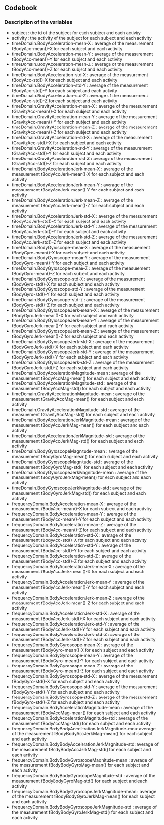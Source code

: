 ## Codebook

### Description of the variables

* subject                                              : the id of the subject for each subject and each activity
* activity                                             : the activity of the subject for each subject and each activity
* timeDomain.BodyAcceleration-mean-X                   : average of the measurement tBodyAcc-mean()-X for each subject and each activity
* timeDomain.BodyAcceleration-mean-Y                   : average of the measurement tBodyAcc-mean()-Y for each subject and each activity
* timeDomain.BodyAcceleration-mean-Z                   : average of the measurement tBodyAcc-mean()-Z for each subject and each activity
* timeDomain.BodyAcceleration-std-X                    : average of the measurement tBodyAcc-std()-X for each subject and each activity
* timeDomain.BodyAcceleration-std-Y                    : average of the measurement tBodyAcc-std()-Y for each subject and each activity
* timeDomain.BodyAcceleration-std-Z                    : average of the measurement tBodyAcc-std()-Z for each subject and each activity
* timeDomain.GravityAcceleration-mean-X                : average of the measurement tGravityAcc-mean()-X for each subject and each activity
* timeDomain.GravityAcceleration-mean-Y                : average of the measurement tGravityAcc-mean()-Y for each subject and each activity
* timeDomain.GravityAcceleration-mean-Z                : average of the measurement tGravityAcc-mean()-Z for each subject and each activity
* timeDomain.GravityAcceleration-std-X                 : average of the measurement tGravityAcc-std()-X for each subject and each activity
* timeDomain.GravityAcceleration-std-Y                 : average of the measurement tGravityAcc-std()-Y for each subject and each activity
* timeDomain.GravityAcceleration-std-Z                 : average of the measurement tGravityAcc-std()-Z for each subject and each activity
* timeDomain.BodyAccelerationJerk-mean-X               : average of the measurement tBodyAccJerk-mean()-X for each subject and each activity
* timeDomain.BodyAccelerationJerk-mean-Y               : average of the measurement tBodyAccJerk-mean()-Y for each subject and each activity
* timeDomain.BodyAccelerationJerk-mean-Z               : average of the measurement tBodyAccJerk-mean()-Z for each subject and each activity
* timeDomain.BodyAccelerationJerk-std-X                : average of the measurement tBodyAccJerk-std()-X for each subject and each activity
* timeDomain.BodyAccelerationJerk-std-Y                : average of the measurement tBodyAccJerk-std()-Y for each subject and each activity
* timeDomain.BodyAccelerationJerk-std-Z                : average of the measurement tBodyAccJerk-std()-Z for each subject and each activity
* timeDomain.BodyGyroscope-mean-X                      : average of the measurement tBodyGyro-mean()-X for each subject and each activity
* timeDomain.BodyGyroscope-mean-Y                      : average of the measurement tBodyGyro-mean()-Y for each subject and each activity
* timeDomain.BodyGyroscope-mean-Z                      : average of the measurement tBodyGyro-mean()-Z for each subject and each activity
* timeDomain.BodyGyroscope-std-X                       : average of the measurement tBodyGyro-std()-X for each subject and each activity
* timeDomain.BodyGyroscope-std-Y                       : average of the measurement tBodyGyro-std()-Y for each subject and each activity
* timeDomain.BodyGyroscope-std-Z                       : average of the measurement tBodyGyro-std()-Z for each subject and each activity
* timeDomain.BodyGyroscopeJerk-mean-X                  : average of the measurement tBodyGyroJerk-mean()-X for each subject and each activity
* timeDomain.BodyGyroscopeJerk-mean-Y                  : average of the measurement tBodyGyroJerk-mean()-Y for each subject and each activity
* timeDomain.BodyGyroscopeJerk-mean-Z                  : average of the measurement tBodyGyroJerk-mean()-Z for each subject and each activity
* timeDomain.BodyGyroscopeJerk-std-X                   : average of the measurement tBodyGyroJerk-std()-X for each subject and each activity
* timeDomain.BodyGyroscopeJerk-std-Y                   : average of the measurement tBodyGyroJerk-std()-Y for each subject and each activity
* timeDomain.BodyGyroscopeJerk-std-Z                   : average of the measurement tBodyGyroJerk-std()-Z for each subject and each activity
* timeDomain.BodyAccelerationMagnitude-mean            : average of the measurement tBodyAccMag-mean() for each subject and each activity
* timeDomain.BodyAccelerationMagnitude-std             : average of the measurement tBodyAccMag-std() for each subject and each activity
* timeDomain.GravityAccelerationMagnitude-mean         : average of the measurement tGravityAccMag-mean() for each subject and each activity
* timeDomain.GravityAccelerationMagnitude-std          : average of the measurement tGravityAccMag-std() for each subject and each activity
* timeDomain.BodyAccelerationJerkMagnitude-mean        : average of the measurement tBodyAccJerkMag-mean() for each subject and each activity
* timeDomain.BodyAccelerationJerkMagnitude-std         : average of the measurement tBodyAccJerkMag-std() for each subject and each activity
* timeDomain.BodyGyroscopeMagnitude-mean               : average of the measurement tBodyGyroMag-mean() for each subject and each activity
* timeDomain.BodyGyroscopeMagnitude-std                : average of the measurement tBodyGyroMag-std() for each subject and each activity
* timeDomain.BodyGyroscopeJerkMagnitude-mean           : average of the measurement tBodyGyroJerkMag-mean() for each subject and each activity
* timeDomain.BodyGyroscopeJerkMagnitude-std            : average of the measurement tBodyGyroJerkMag-std() for each subject and each activity
* frequencyDomain.BodyAcceleration-mean-X              : average of the measurement fBodyAcc-mean()-X for each subject and each activity
* frequencyDomain.BodyAcceleration-mean-Y              : average of the measurement fBodyAcc-mean()-Y for each subject and each activity
* frequencyDomain.BodyAcceleration-mean-Z              : average of the measurement fBodyAcc-mean()-Z for each subject and each activity
* frequencyDomain.BodyAcceleration-std-X               : average of the measurement fBodyAcc-std()-X for each subject and each activity
* frequencyDomain.BodyAcceleration-std-Y               : average of the measurement fBodyAcc-std()-Y for each subject and each activity
* frequencyDomain.BodyAcceleration-std-Z               : average of the measurement fBodyAcc-std()-Z for each subject and each activity
* frequencyDomain.BodyAccelerationJerk-mean-X          : average of the measurement fBodyAccJerk-mean()-X for each subject and each activity
* frequencyDomain.BodyAccelerationJerk-mean-Y          : average of the measurement fBodyAccJerk-mean()-Y for each subject and each activity
* frequencyDomain.BodyAccelerationJerk-mean-Z          : average of the measurement fBodyAccJerk-mean()-Z for each subject and each activity
* frequencyDomain.BodyAccelerationJerk-std-X           : average of the measurement fBodyAccJerk-std()-X for each subject and each activity
* frequencyDomain.BodyAccelerationJerk-std-Y           : average of the measurement fBodyAccJerk-std()-Y for each subject and each activity
* frequencyDomain.BodyAccelerationJerk-std-Z           : average of the measurement fBodyAccJerk-std()-Z for each subject and each activity
* frequencyDomain.BodyGyroscope-mean-X                 : average of the measurement fBodyGyro-mean()-X for each subject and each activity
* frequencyDomain.BodyGyroscope-mean-Y                 : average of the measurement fBodyGyro-mean()-Y for each subject and each activity
* frequencyDomain.BodyGyroscope-mean-Z                 : average of the measurement fBodyGyro-mean()-Z for each subject and each activity
* frequencyDomain.BodyGyroscope-std-X                  : average of the measurement fBodyGyro-std()-X for each subject and each activity
* frequencyDomain.BodyGyroscope-std-Y                  : average of the measurement fBodyGyro-std()-Y for each subject and each activity
* frequencyDomain.BodyGyroscope-std-Z                  : average of the measurement fBodyGyro-std()-Z for each subject and each activity
* frequencyDomain.BodyAccelerationMagnitude-mean       : average of the measurement fBodyAccMag-mean() for each subject and each activity
* frequencyDomain.BodyAccelerationMagnitude-std        : average of the measurement fBodyAccMag-std() for each subject and each activity
* frequencyDomain.BodyBodyAccelerationJerkMagnitude-mea: average of the measurement fBodyBodyAccJerkMag-mean() for each subject and each activity
* frequencyDomain.BodyBodyAccelerationJerkMagnitude-std: average of the measurement fBodyBodyAccJerkMag-std() for each subject and each activity
* frequencyDomain.BodyBodyGyroscopeMagnitude-mean      : average of the measurement fBodyBodyGyroMag-mean() for each subject and each activity
* frequencyDomain.BodyBodyGyroscopeMagnitude-std       : average of the measurement fBodyBodyGyroMag-std() for each subject and each activity
* frequencyDomain.BodyBodyGyroscopeJerkMagnitude-mean  : average of the measurement fBodyBodyGyroJerkMag-mean() for each subject and each activity
* frequencyDomain.BodyBodyGyroscopeJerkMagnitude-std   : average of the measurement fBodyBodyGyroJerkMag-std() for each subject and each activity
